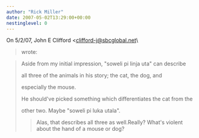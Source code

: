 ```yaml
---
author: "Rick Miller"
date: 2007-05-02T13:29:00+00:00
nestinglevel: 0
---
```

On 5/2/07, John E Clifford <[clifford-j@sbcglobal.net](mailto://clifford-j@sbcglobal.net)\
> wrote:

> 
> Aside from my initial impression, "soweli pi linja uta" can describe
> 
> all three of the animals in his story; the cat, the dog, and
> 
> especially the mouse.
> 
>> 
> He should've picked something which differentiates the cat from the
> 
> other two. Maybe "soweli pi luka utala".
>> Alas, that describes all three as well.Really? What's violent about the hand of a mouse or dog?
